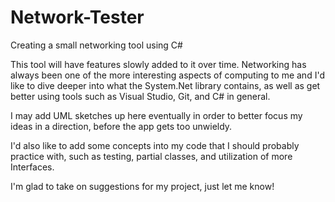 # Network-Tester
Creating a small networking tool using C#

This tool will have features slowly added to it over time. Networking has always been one of the more interesting aspects of computing
to me and I'd like to dive deeper into what the System.Net library contains, as well as get better using tools such as Visual Studio,
Git, and C# in general.

I may add UML sketches up here eventually in order to better focus my ideas in a direction, before the app gets too unwieldy.

I'd also like to add some concepts into my code that I should probably practice with, such as testing, partial classes, and utilization
of more Interfaces.

I'm glad to take on suggestions for my project, just let me know!
